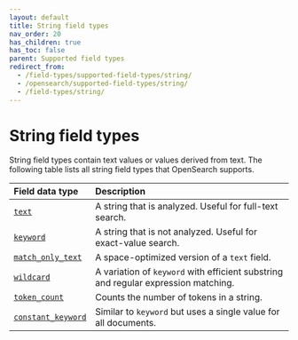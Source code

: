 ```yaml
---
layout: default
title: String field types
nav_order: 20
has_children: true
has_toc: false
parent: Supported field types
redirect_from:
  - /field-types/supported-field-types/string/
  - /opensearch/supported-field-types/string/
  - /field-types/string/
---
```


# String field types

String field types contain text values or values derived from text. The following table lists all string field types that OpenSearch supports.

Field data type | Description
:--- | :---
[`text`]({{site.url}}{{site.baseurl}}/opensearch/supported-field-types/text/) | A string that is analyzed. Useful for full-text search.
[`keyword`]({{site.url}}{{site.baseurl}}/opensearch/supported-field-types/keyword/) | A string that is not analyzed. Useful for exact-value search.
[`match_only_text`]({{site.url}}{{site.baseurl}}/mappings/supported-field-types/match-only-text/) | A space-optimized version of a `text` field.
[`wildcard`]({{site.url}}{{site.baseurl}}/mappings/supported-field-types/wildcard/)  | A variation of `keyword` with efficient substring and regular expression matching.
[`token_count`]({{site.url}}{{site.baseurl}}/opensearch/supported-field-types/token-count/)  | Counts the number of tokens in a string.
[`constant_keyword`]({{site.url}}{{site.baseurl}}/mappings/supported-field-types/constant-keyword/)  | Similar to `keyword` but uses a single value for all documents.
